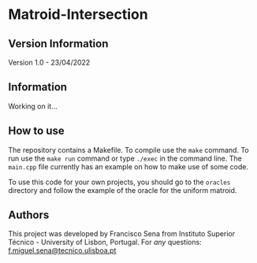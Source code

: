 # Matroid-Intersection

## Version Information

Version 1.0 - 23/04/2022

## Information
Working on it...

## How to use

The repository contains a Makefile. To compile use the `make` command. To run use the `make run` command or type `./exec` in the command line.
The `main.cpp` file currently has an example on how to make use of some code.

To use this code for your own projects, you should go to the `oracles` directory and follow the example of the oracle for the uniform matroid.

## Authors
This project was developed by Francisco Sena from Instituto Superior Técnico - University of Lisbon, Portugal.
For *any* questions: f.miguel.sena@tecnico.ulisboa.pt